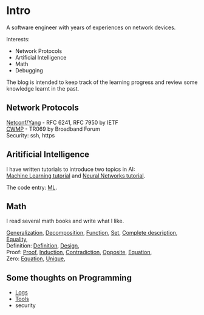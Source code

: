 # Intro

A software engineer with years of experiences on network devices.

Interests:

* Network Protocols
* Artificial Intelligence
* Math
* Debugging

The blog is intended to keep track of the learning progress
and review some knowledge learnt in the past.

## Network Protocols

[Netconf/Yang](https://en.wikipedia.org/wiki/NETCONF) - RFC 6241, RFC 7950 by IETF  
[CWMP](https://en.wikipedia.org/wiki/TR-069) - TR069 by Broadband Forum  
Security: ssh, https

## Aritificial Intelligence

I have written tutorials to introduce two topics in AI:  
[Machine Learning tutorial](./ml_tutorials/ml_tutorials.md) and
[Neural Networks tutorial](./neural_networks/neural_networks.md).

The code entry: [ML](https://github.com/hzget/machine-learning).

## Math

I read several math books and write what I like.

[Generalization](./math/generalization.md),
[Decomposition](./math/decomposition.md),
[Function](./math/function.md),
[Set](./math/set.md),
[Complete description](./math/complete.md),
[Equality](./math/equality.md),  
Definition:
[Definition](./math/definition.md),
[Design](./math/design.md),  
Proof:
[Proof](./math/proof_method.md),
[Induction](./math/proof/induction.md),
[Contradiction](./math/proof/contradiction.md),
[Opposite](./math/proof/opposite.md),
[Equation](./math/zero/equation.md),  
Zero:
[Equation](./math/zero/equation.md),
[Unique](./math/zero/uniqueness.md),

## Some thoughts on Programming

* [Logs](./programming/log.md)
* [Tools](./programming/tools/tools.md)
* security

